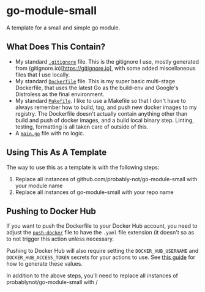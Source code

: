 # go-module-small

A template for a small and simple go module.

## What Does This Contain?
- My standard [`.gitignore`](.gitignore) file. This is the gitignore I use, mostly generated from (gitignore.io)[https://gitignore.io], with some added miscellaneous files that I use locally.
- My standard [`Dockerfile`](Dockerfile) file. This is my super basic multi-stage Dockerfile, that uses the latest Go as the build-env and Google's Distroless as the final environment.
- My standard [`Makefile`](Makefile). I like to use a Makefile so that I don't have to always remember how to build, tag, and push new docker images to my registry. The Dockerfile doesn't actually contain anything other than build and push of docker images, and a build local binary step. Linting, testing, formatting is all taken care of outside of this.
- A [`main.go`](main.go) file with no logic.

## Using This As A Template

The way to use this as a template is with the following steps:
1. Replace all instances of github.com/probably-not/go-module-small with your module name
2. Replace all instances of go-module-small with your repo name

## Pushing to Docker Hub

If you want to push the Dockerfile to your Docker Hub account, you need to adjust the [`push-docker`](.github/workflows/push-docker) file to have the `.yaml` file extension (it doesn't so as to not trigger this action unless necessary.

Pushing to Docker Hub will also require setting the `DOCKER_HUB_USERNAME` and `DOCKER_HUB_ACCESS_TOKEN` secrets for your actions to use. See [this guide](https://docs.docker.com/ci-cd/github-actions/) for how to generate these values.

In addition to the above steps, you'll need to replace all instances of probablynot/go-module-small with <your dockerhub username>/<your module name>
